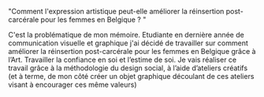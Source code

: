 "Comment l'expression artistique peut-elle améliorer la réinsertion post-carcérale pour les femmes en Belgique ? "

C'est la problématique de mon mémoire. Etudiante en dernière année de communication visuelle et graphique j'ai décidé de travailler sur comment améliorer la réinsertion post-carcérale pour les femmes en Belgique grâce à l’Art. Travailler la confiance en soi et
l’estime de soi. Je vais réaliser ce travail grâce à la méthodologie du design social, à l’aide d’ateliers créatifs (et à
terme, de mon côté créer un objet graphique découlant de ces ateliers visant à encourager ces même valeurs)

